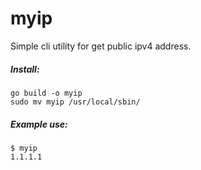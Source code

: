 # myip  

Simple cli utility for get public ipv4 address.  

##### Install:  
```
go build -o myip
sudo mv myip /usr/local/sbin/
```
##### Example use:
```
$ myip
1.1.1.1
```
